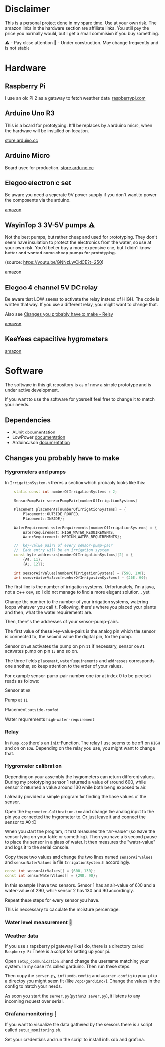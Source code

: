 # Disclaimer
This is a personal project done in my spare time. Use at your own risk.
The amazon links in the hardware section are affiliate links. You still pay the price you normally would, but I get a small commision if you buy something.

:warning: - Pay close attention
:construction: - Under construction. May change frequently and is not stable

# Hardware
## Raspberry Pi 
I use an old Pi 2 as a gateway to fetch weather data.
[raspberrypi.com](https://www.raspberrypi.com/products/raspberry-pi-4-model-b/)

## Arduino Uno R3
This is a board for prototyping. It'll be replaces by a arduino micro, when the hardware will be installed on location.

[store.arduino.cc](https://store.arduino.cc/products/arduino-uno-rev3)

## Arduino Micro
Board used for production.
[store.arduino.cc](https://store.arduino.cc/products/arduino-micro)

## Elegoo electronic set 
Be aware you need a seperate 9V power supply if you don't want to power the components via the arduino.

[amazon](https://amzn.to/39TeAqW)

## WayinTop 3 3V-5V pumps :warning:
Not the best pumps, but rather cheap and used for prototyping.
They don't seem have insulation to protect the electronics from the water, so use at your own risk.
You'd better buy a more expensive one, but I didn't know better and wanted some cheap pumps for prototyping.

(source: https://youtu.be/GNNzLwCidCE?t=250)

[amazon](https://amzn.to/3OmWYmE)

## Elegoo 4 channel 5V DC relay
Be aware that LOW seems to activate the relay instead of HIGH. The code is written that way. If you use a different relay, you might want to change that. 

Also see [Changes you probably have to make - Relay](#relay)

[amazon](https://amzn.to/3NtVxl7)

## KeeYees capacitive hygrometers 
[amazon](https://amzn.to/3OEAihn)


# Software
The software in this git repository is as of now a simple prototype and is under active development.

If you want to use the software for yourself feel free to change it to match your needs.

## Dependencies
- AUnit [documentation](https://www.arduino.cc/reference/en/libraries/aunit/)
- LowPower [documentation](https://github.com/rocketscream/Low-Power)
- ArduinoJson [documentation](https://arduinojson.org/)
## Changes you probably have to make


### Hygrometers and pumps
In ```IrrigationSystem.h``` theres a section which probably looks like this:

``` C++
    static const int numberOfIrrigationSystems = 2;

    SensorPumpPair sensorPumpPair[numberOfIrrigationSystems];

    Placement placements[numberOfIrrigationSystems] = {
        Placement::OUTSIDE_ROOFED,
        Placement::INSIDE};

    WaterRequirement waterRequirements[numberOfIrrigationSystems] = {
        WaterRequirement::HIGH_WATER_REQUIREMENTS,
        WaterRequirement::MEDIUM_WATER_REQUIREMENTS};

    //  key-value pairs of every sensor-pump-pair
    //  Each entry will be an irrigation system
    const byte addresses[numberOfIrrigationSystems][2] = {
        {A0, 11},
        {A1, 12}};

    int sensorAirValues[numberOfIrrigationSystems] = {590, 130};
    int sensorWaterValues[numberOfIrrigationSystems] = {285, 90};
```
The first line is the number of irrigation systems. Unfortunately, I'm a java, not a c++ dev, so I did not manage to find a more elegant solution... yet

Change the number to the number of your irrigation systems, watering loops whatever you call it. Following, there's where you placed your plants and then, what the water requirements are. 

Then, there's the addresses of your sensor-pump-pairs.

The first value of these key-value-pairs is the analog pin which the sensor is connected to, the second value the digital pin, for the pump.

Sensor on ```A0``` activates the pump on pin ```11``` if necessary, sensor on ```A1``` acitvates pump on pin ```12``` and so on. 

The three fields ```placement```, ```waterRequirements``` and ```addresses``` corresponds one another, so keep attention to the order of your values.

For example sensor-pump-pair number one (or at index 0 to be precise) reads as follows:

Sensor at ```A0```

Pump at ```11```

Placement ```outside-roofed```

Water requirements ```high-water-requirement```


### Relay
In ```Pump.cpp``` there's an ```init```-Function. The relay I use seems to be off on ```HIGH``` and on on ```LOW```. Depending on the relay you use, you might want to change that.

### Hygrometer calibration
Depending on your assembly the hygrometers can return different values.
During my prototyping sensor 1 returned a value of around 600, while sensor 2 returned a value around 130 while both being exposed to air.

I already provided a simple program for finding the base values of the sensor.

Open the ```Hygrometer-Calibration.ino``` and change the analog input to the pin you connected the hygrometer to. Or just leave it and connect the sensor to A0 :D

When you start the program, it first measures the "air-value" (so leave the sensor lying on your table or something). Then you have a 5 second pause to place the sensor in a glass of water. It then measures the "water-value" and logs it to the serial console.

Copy these two values and change the two lines named ```sensorAirValues``` and ```sensorWaterValues``` in file ```IrrigationSystem.h``` accordingly.

``` C++
const int sensorAirValues[] = {600, 130};
const int sensorWaterValues[] = {290, 90};
```

In this example I have two sensors. Sensor 1 has an air-value of 600 and a water-value of 290, while sensor 2 has 130 and 90 accordingly.

Repeat these steps for every sensor you have.

This is neccessary to calculate the moisture percentage.



### Water level measurement :construction:

### Weather data
If you use a rapsberry pi gateway like I do, there is a directory called ```Raspberry Pi```
There is a script for setting up your pi. 

Open ```setup_communication.sh```and change the username matching your system. In my case it's called garduino. Then run these steps.

Then copy the ```server.py```, ```influxdb.config``` and ```weather.config``` to your pi to a directoy you might seem fit (like ```/opt/garduino/```). Change the values in the config to match your needs.

As soon you start the ```server.py```(```python3 sever.py```), it listens to any incoming request over serial.

### Grafana monitoring :construction:
If you want to visualize the data gathered by the sensors there is a script called ```setup_monitoring.sh```.

Set your credentials and run the script to install influxdb and grafana.